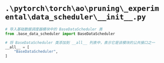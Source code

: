 # `.\pytorch\torch\ao\pruning\_experimental\data_scheduler\__init__.py`

```py
# 导入基础数据调度器模块中的 BaseDataScheduler 类
from .base_data_scheduler import BaseDataScheduler

# 将 BaseDataScheduler 类添加到 __all__ 列表中，表示它是该模块的公共接口之一
__all__ = [
    "BaseDataScheduler",
]
```